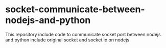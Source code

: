 socket-communicate-between-nodejs-and-python
============================================

This repository include code to communicate socket port between nodejs and python include original socket and socket.io on nodejs
